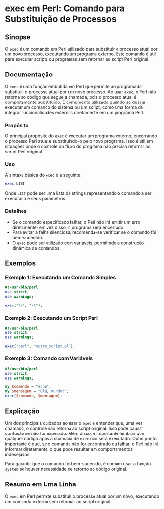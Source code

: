<!--
Meta Description: # exec em Perl: Comando para Substituição de Processos ## Sinopse O `exec` é um comando em Perl utilizado para substituir o processo atual por um novo...
Meta Keywords: perl, exec, comando, não, processo
-->

# exec em Perl: Comando para Substituição de Processos

## Sinopse
O `exec` é um comando em Perl utilizado para substituir o processo atual por um novo processo, executando um programa externo. Este comando é útil para executar scripts ou programas sem retornar ao script Perl original.

## Documentação
O `exec` é uma função embutida em Perl que permite ao programador substituir o processo atual por um novo processo. Ao usar `exec`, o Perl não retorna ao código que segue a chamada, pois o processo atual é completamente substituído. É comumente utilizado quando se deseja executar um comando do sistema ou um script, como uma forma de integrar funcionalidades externas diretamente em um programa Perl.

### Propósito
O principal propósito do `exec` é executar um programa externo, encerrando o processo Perl atual e substituindo-o pelo novo programa. Isso é útil em situações onde o controle do fluxo do programa não precisa retornar ao script Perl original.

### Uso
A sintaxe básica do `exec` é a seguinte:

```perl
exec LIST
```

Onde `LIST` pode ser uma lista de strings representando o comando a ser executado e seus parâmetros.

### Detalhes
- Se o comando especificado falhar, o Perl não irá emitir um erro diretamente; em vez disso, o programa será encerrado.
- Para evitar a falha silenciosa, recomenda-se verificar se o comando foi bem-sucedido.
- O `exec` pode ser utilizado com variáveis, permitindo a construção dinâmica de comandos.

## Exemplos
### Exemplo 1: Executando um Comando Simples
```perl
#!/usr/bin/perl
use strict;
use warnings;

exec("ls", "-l");
```

### Exemplo 2: Executando um Script Perl
```perl
#!/usr/bin/perl
use strict;
use warnings;

exec("perl", "outro_script.pl");
```

### Exemplo 3: Comando com Variáveis
```perl
#!/usr/bin/perl
use strict;
use warnings;

my $comando = "echo";
my $mensagem = "Olá, mundo!";
exec($comando, $mensagem);
```

## Explicação
Um dos principais cuidados ao usar o `exec` é entender que, uma vez chamado, o controle não retorna ao script original. Isso pode causar confusão se não for esperado. Além disso, é importante lembrar que qualquer código após a chamada de `exec` não será executado. Outro ponto importante é que, se o comando não for encontrado ou falhar, o Perl não irá informar diretamente, o que pode resultar em comportamentos indesejados.

Para garantir que o comando foi bem-sucedido, é comum usar a função `system` se houver necessidade de retorno ao código original.

## Resumo em Uma Linha
O `exec` em Perl permite substituir o processo atual por um novo, executando um comando externo sem retornar ao script original.